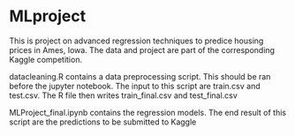 # MLproject

This is project on advanced regression techniques to predice housing prices in Ames, Iowa. The data and project are part of the corresponding Kaggle competition. 

datacleaning.R contains a data preprocessing script. This should be ran before the jupyter notebook. The input to this script are train.csv and test.csv.
The R file then writes train_final.csv and test_final.csv

MLProject_final.ipynb contains the regression models. The end result of this script are the predictions to be submitted to Kaggle
